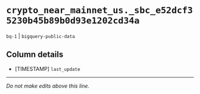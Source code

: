 # `crypto_near_mainnet_us._sbc_e52dcf35230b45b89b0d93e1202cd34a`
`bq-1` | `bigquery-public-data`

## Column details
* [TIMESTAMP] `last_update`

-------------------------------------------------------------------------------
*Do not make edits above this line.*
